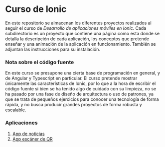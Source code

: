 ﻿# Curso de Ionic

En este repositorio se almacenan los diferentes proyectos realizados al seguir el curso de *Desarrollo de aplicaciones móviles en Ionic*.
Cada subdirectorio es un proyecto que contiene una página como esta donde se detalla la descripción de cada aplicación, los conceptos que pretende enseñar y una animación de la aplicación en funcionamiento. También se adjuntan las instrucciones para su instalación.

### Nota sobre el código fuente
En este curso se presupone una cierta base de programación en general, y de Angular y Typescript en particular. El curso pretende mostrar únicamente las características de Ionic, por lo que a la hora de escribir el código fuente si bien se ha tenido algo de cuidado con su limpieza, no se ha pasado por una fase de diseño de arquitectura o uso de patrones, ya que se trata de pequeños ejercicios para conocer una tecnología de forma rápida, y no busca producir grandes proyectos de forma robusta y escalable.

### Aplicaciones
1. [App de noticias](https://github.com/alexrcas/curso-ionic/tree/master/noticias)
2. [App escáner de QR](https://github.com/alexrcas/curso-ionic/tree/master/qrscanner)

